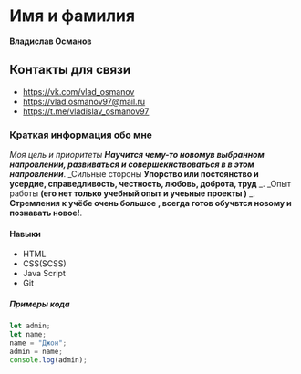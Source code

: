 # Имя и фамилия

__Владислав Османов__

## Контакты для связи

* https://vk.com/vlad_osmanov
* https://vlad.osmanov97@mail.ru
* https://t.me/vladislav_osmanov97

### Краткая информация обо мне

_Моя цель и приоритеты **Научится чему-то новомув выбранном напровлении, развиваться и совершекнствоваться в в этом напровлении**_. _Сильные стороны **Упорство или постоянство и усердие, справедливость, честность, любовь, доброта, труд** _. _Опыт работы **(его нет только учебный опыт и учеьные проекты )** _. **Стремления к учёбе очень большое , всегда готов обучвтся новому и познавать новое!**.

#### Навыки

* HTML
* CSS(SCSS)
* Java Script
* Git

##### Примеры кода

```javascript
let admin;
let name;
name = "Джон";
admin = name;
console.log(admin);
```

